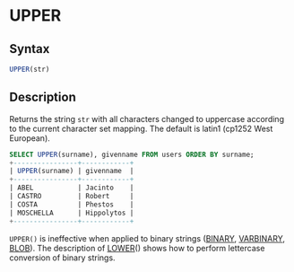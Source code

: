 # UPPER

## Syntax

```sql
UPPER(str)
```

## Description

Returns the string `str` with all characters changed to uppercase
according to the current character set mapping. The default is latin1
(cp1252 West European).

```sql
SELECT UPPER(surname), givenname FROM users ORDER BY surname;
+----------------+------------+
| UPPER(surname) | givenname  |
+----------------+------------+
| ABEL           | Jacinto    |
| CASTRO         | Robert     |
| COSTA          | Phestos    |
| MOSCHELLA      | Hippolytos |
+----------------+------------+
```

`UPPER()` is ineffective when applied to binary strings ([BINARY](/columns-storage-engines-and-plugins/data-types/string-data-types/binary),
[VARBINARY](/columns-storage-engines-and-plugins/data-types/string-data-types/varbinary), [BLOB](/columns-storage-engines-and-plugins/data-types/string-data-types/blob)). The description of 
[LOWER](/built-in-functions/string-functions/lower)() shows how to
perform lettercase conversion of binary strings.